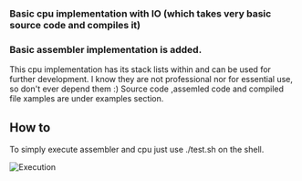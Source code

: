 ### Basic cpu implementation with IO (which takes very basic source code and compiles it)
### Basic assembler implementation is added.

This cpu implementation has its stack lists within and can be used for further development.
I know they are not professional nor for essential use, so don't ever depend them :)
Source code ,assemled code and compiled file xamples are under examples section.

## How to
To simply execute assembler and cpu just use ./test.sh on the shell.

![Execution](https://i.imgur.com/xQFr0sg.png)

